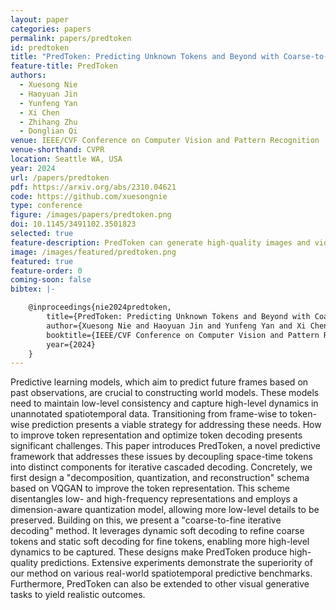 ```yaml
---
layout: paper
categories: papers
permalink: papers/predtoken
id: predtoken
title: "PredToken: Predicting Unknown Tokens and Beyond with Coarse-to-Fine Iterative Decoding"
feature-title: PredToken
authors: 
  - Xuesong Nie
  - Haoyuan Jin
  - Yunfeng Yan
  - Xi Chen
  - Zhihang Zhu
  - Donglian Qi
venue: IEEE/CVF Conference on Computer Vision and Pattern Recognition
venue-shorthand: CVPR
location: Seattle WA, USA
year: 2024
url: /papers/predtoken
pdf: https://arxiv.org/abs/2310.04621
code: https://github.com/xuesongnie
type: conference
figure: /images/papers/predtoken.png
doi: 10.1145/3491102.3501823
selected: true
feature-description: PredToken can generate high-quality images and videos using a coarse-to-fine manner <br><br> <b>Xuesong Nie</b>
image: /images/featured/predtoken.png
featured: true
feature-order: 0
coming-soon: false
bibtex: |-

    @inproceedings{nie2024predtoken,
        title={PredToken: Predicting Unknown Tokens and Beyond with Coarse-to-Fine Iterative Decoding},
        author={Xuesong Nie and Haoyuan Jin and Yunfeng Yan and Xi Chen and Zhihang Zhu and Donglian Qi},
        booktitle={IEEE/CVF Conference on Computer Vision and Pattern Recognition (CVPR)},
        year={2024}
    }
---
```


Predictive learning models, which aim to predict future frames based on past observations, are crucial to constructing world models. 
These models need to maintain low-level consistency and capture high-level dynamics in unannotated spatiotemporal data. 
Transitioning from frame-wise to token-wise prediction presents a viable strategy for addressing these needs. 
How to improve token representation and optimize token decoding presents significant challenges. 
This paper introduces PredToken, a novel predictive framework that addresses these issues by decoupling space-time tokens into distinct components for iterative cascaded decoding. 
Concretely, we first design a "decomposition, quantization, and reconstruction" schema based on VQGAN to improve the token representation. 
This scheme disentangles low- and high-frequency representations and employs a dimension-aware quantization model, allowing more low-level details to be preserved. 
Building on this, we present a "coarse-to-fine iterative decoding" method. It leverages dynamic soft decoding to refine coarse tokens and static soft decoding for fine tokens, enabling more high-level dynamics to be captured. 
These designs make PredToken produce high-quality predictions. Extensive experiments demonstrate the superiority of our method on various real-world spatiotemporal predictive benchmarks. 
Furthermore, PredToken can also be extended to other visual generative tasks to yield realistic outcomes.
